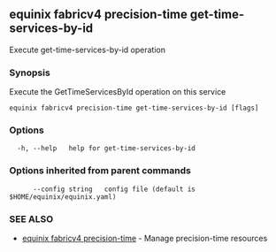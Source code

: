 ## equinix fabricv4 precision-time get-time-services-by-id

Execute get-time-services-by-id operation

### Synopsis

Execute the GetTimeServicesById operation on this service

```
equinix fabricv4 precision-time get-time-services-by-id [flags]
```

### Options

```
  -h, --help   help for get-time-services-by-id
```

### Options inherited from parent commands

```
      --config string   config file (default is $HOME/equinix/equinix.yaml)
```

### SEE ALSO

* [equinix fabricv4 precision-time](equinix_fabricv4_precision-time.md)	 - Manage precision-time resources

